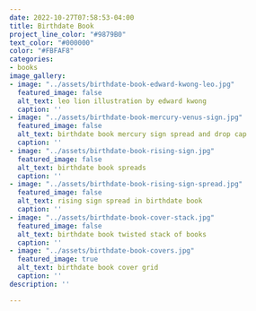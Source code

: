 ```yaml
---
date: 2022-10-27T07:58:53-04:00
title: Birthdate Book
project_line_color: "#9879B0"
text_color: "#000000"
color: "#FBFAF8"
categories:
- books
image_gallery:
- image: "../assets/birthdate-book-edward-kwong-leo.jpg"
  featured_image: false
  alt_text: leo lion illustration by edward kwong
  caption: ''
- image: "../assets/birthdate-book-mercury-venus-sign.jpg"
  featured_image: false
  alt_text: birthdate book mercury sign spread and drop cap
  caption: ''
- image: "../assets/birthdate-book-rising-sign.jpg"
  featured_image: false
  alt_text: birthdate book spreads
  caption: ''
- image: "../assets/birthdate-book-rising-sign-spread.jpg"
  featured_image: false
  alt_text: rising sign spread in birthdate book
  caption: ''
- image: "../assets/birthdate-book-cover-stack.jpg"
  featured_image: false
  alt_text: birthdate book twisted stack of books
  caption: ''
- image: "../assets/birthdate-book-covers.jpg"
  featured_image: true
  alt_text: birthdate book cover grid
  caption: ''
description: ''

---
```

